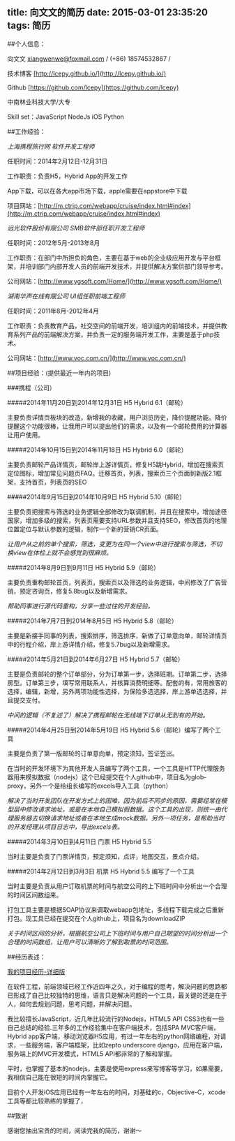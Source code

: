 title: 向文文的简历
date: 2015-03-01 23:35:20
tags: 简历
---

##个人信息：

向文文 xiangwenwe@foxmail.com / (+86) 18574532867 / 

技术博客 [http://lcepy.github.io/](http://lcepy.github.io/)

Github [https://github.com/lcepy](https://github.com/lcepy)

中南林业科技大学/大专

Skill set：JavaScript NodeJs iOS Python 

##工作经验：

*上海携程旅行网   软件开发工程师*

任职时间：2014年2月12日-12月31日

工作职责：负责H5，Hybrid App的开发工作

App下载，可以在各大app市场下载，apple需要在appstore中下载

项目网站：[http://m.ctrip.com/webapp/cruise/index.html#index](http://m.ctrip.com/webapp/cruise/index.html#index)

*远光软件股份有限公司    SMB软件部任职开发工程师*

任职时间：2012年5月-2013年8月

工作职责：在部门中所担负的角色，主要在基于web的企业级应用开发与平台框架，并培训部门内部开发人员的前端开发技术，并提供解决方案供部门领导参考。

公司网站：[http://www.ygsoft.com/Home/](http://www.ygsoft.com/Home/)

*湖南华声在线有限公司    UI组任职前端工程师*

任职时间：2011年8月-2012年4月

工作职责：负责教育产品，社交空间的前端开发，培训组内的前端技术，并提供教育系列产品的前端解决方案，并负责一定的服务端开发工作，主要是基于php技术。

公司网站：[http://www.voc.com.cn/](http://www.voc.com.cn/) 

##项目经验：(提供最近一年内的项目)

###携程（公司）

#####2014年11月20日到2014年12月31日 H5 Hybrid 6.1（邮轮）

主要负责详情页板块的改造，新增我的收藏，用户浏览历史，降价提醒功能。降价提醒这个功能很棒，让我用户可以提出他们的需求，以及有一个邮轮费用的计算器让用户使用。

#####2014年10月15日到2014年11月18日 H5 Hybrid 6.0（邮轮）

主要负责邮轮产品详情页，邮轮岸上游详情页，修复H5跳Hybrid，增加在搜索页定位图标，增加常见问题页FAQ。迁移首页，列表，搜索页三个页面到新版2.1框架，支持首页，列表页的SEO
	
#####2014年9月15日到2014年10月9日 H5 Hybrid 5.10（邮轮）

主要负责把搜索与筛选的业务逻辑全部修改为联调机制，并且在搜索中，增加途径国家，增加多级的搜索，列表页需要支持URL参数并且支持SEO，修改首页的地理位置定位与默认参数的逻辑，制作一个新的营销CR页面。
	
*让用户从之前的单个搜索，筛选，变更为在同一个view中进行搜索与筛选，不切换view在体检上就不会感觉到很麻烦。*

#####2014年8月9日到9月11日 H5 Hybrid 5.9（邮轮）

主要负责重构邮轮首页，列表页，搜索页以及筛选的业务逻辑，中间修改了广告营销，预定咨询页，修复5.8bug以及新增需求。
	
*帮助同事进行源代码重构，分享一些过往的开发经验。*

#####2014年7月7日到2014年8月5日 H5 Hybrid 5.8（邮轮）

主要是新接手同事的列表，搜索排序，筛选排序，新做了订单意向单，邮轮详情页中的行程介绍，岸上游详情介绍，修复5.7bug以及新增需求。

#####2014年5月21日到2014年6月27日 H5 Hybrid 5.7（邮轮）

主要是负责邮轮的整个订单部分，分为订单第一步，选择班期。订单第二步，选择房型。订单第三步，填写常用联系人，并核算消费明细等。配套的有，常用旅客的选择，编辑，新增，另外两项功能性选择，为保险多选选择，岸上游单选选择，并且提交支付。

*中间的逻辑（不复述了）解决了携程邮轮在无线端下订单从无到有的开始。*

#####2014年4月25日到2014年5月19日 H5 Hybrid 5.6（邮轮）编写了两个工具

主要是负责了第一版邮轮的订单意向单，预定须知，签证签出。

在当时的开发环境下为其他开发人员编写了两个工具，一个工具是HTTP代理服务器用来模拟数据（nodejs）这个已经提交在个人github中，项目名为glob-proxy，另外一个是给组长编写的excels导入工具（python）
	
*解决了当时开发团队在开发方式上的困难，因为前后不同步的原因，需要经常在模型层中修改请求地址，或是在本地自己模拟假数据。这个工具的出现，则统一由代理服务器去切换请求地址或者在本地生成mock数据。另外一项任务，是帮助当时的开发经理从项目日志中，导出excels表。*

#####2014年3月10日到4月11日 门票 H5 Hybrid 5.5

当时主要是负责了门票详情页，预定须知，点评，地图交互，景点介绍。
	
#####2014年2月12日到3月3日  机票 H5 Hybrid 5.5  编写了一个工具

当时主要是负责从用户订取机票的时间与航空公司的上下班时间中分析出一个合理的时间区间数组来。

打包工具主要是根据SOAP协议来调取webapp包地址，多线程下载完成之后重新打包。现工具已经在提交在个人github上，项目名为downloadZIP
	
*关于时间区间的分析，根据航空公司上下班时间与用户自己期望的时间分析出一个合理的时间数组，让用户可以清晰的了解到取票的时间范围。*

##经历表述：

[我的项目经历-详细版](http://lcepy.github.io/2014/11/14/%E6%88%91%E7%9A%84%E9%A1%B9%E7%9B%AE%E7%BB%8F%E5%8E%86/)

在软件工程，前端领域已经工作近四年之久，对于编程的思考，解决问题的思路都已形成了自己比较独特的思维，语言只是解决问题的一个工具，最关键的还是在于人，如何去规划问题，思考问题，并解决问题。

我比较擅长JavaScript，近几年比较流行的Nodejs，HTML5 API CSS3也有一些自己总结的经验.三年多的工作经验集中在客户端技术，包括SPA MVC客户端，Hybrid app客户端，移动浏览器H5应用，有过一年左右的python网络编程，对请求，一些服务端，客户端框架，比如zepto underscore  django，应用在客户端，服务端上的MVC开发模式，HTML5 API都非常的了解和掌握。

平时，也掌握了基本的nodejs，主要是使用express来写博客等学习，如果需要，我相信自己能在很短的时间内掌握它。

目前个人开发iOS应用已经有一年左右的时间，对基础的c，Objective-C，xcode工具等都比较熟练的掌握了，

##致谢

感谢您抽出宝贵的时间，阅读完我的简历，谢谢～
